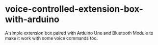# voice-controlled-extension-box-with-arduino
A simple extension box paired with Arduino Uno and Bluetooth Module to make it work with some voice commands too.
